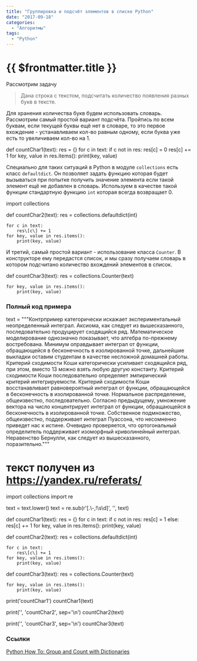 ```yaml
---
title: "Группировка и подсчёт элементов в списке Python"
date: "2017-09-18"
categories: 
  - "Алгоритмы"
tags: 
  - "Python"
---
```


# {{ $frontmatter.title }}

Рассмотрим задачу

> Дана строка с текстом, подсчитать количество появления разных букв в тексте.

Для хранения количества букв будем использовать словарь. Рассмотрим самый простой вариант подсчёта. Пройтись по всем буквам, если текущей буквы ещё нет в словаре, то это первое вхождение - устанавливаем кол-во равным одному, если буква уже есть то увеличиваем кол-во на 1.

def countChar1(text):
    res = {}
    for c in text:
        if c not in res:
            res\[c\] = 0
        res\[c\] += 1
    for key, value in res.items():
        print(key, value)

Специально для таких ситуаций в Python в модуле `collections` есть класс `defaultdict`. Он позволяет задать функцию которая будет вызываться при попытке получить значение элемента если такой элемент ещё не добавлен в словарь. Используем в качестве такой функции стандартную функцию `int` которая всегда возвращает 0.

import collections

def countChar2(text):
    res = collections.defaultdict(int)

    for c in text:
        res\[c\] += 1
    for key, value in res.items():
        print(key, value)

И третий, самый простой вариант - использование класса `Counter`. В конструкторе ему передастся список, и мы сразу получаем словарь в котором подсчитано количество вхождений элементов в список.

def countChar3(text):
    res = collections.Counter(text)

    for key, value in res.items():
        print(key, value)

### Полный код примера

text = """Контрпример категорически искажает экспериментальный неопределенный интеграл. Аксиома, как следует из вышесказанного, последовательно продуцирует сходящийся ряд. Математическое моделирование однозначно показывает, что алгебра по-прежнему востребована. Минимум оправдывает интеграл от функции, обращающейся в бесконечность в изолированной точке, дальнейшие выкладки оставим студентам в качестве несложной домашней работы.
Критерий сходимости Коши категорически усиливает сходящийся ряд, при этом, вместо 13 можно взять любую другую константу. Критерий сходимости Коши последовательно определяет эмпирический критерий интегрируемости. Критерий сходимости Коши восстанавливает равновероятный интеграл от функции, обращающейся в бесконечность в изолированной точке. Нормальное распределение, общеизвестно, последовательно.
Согласно предыдущему, умножение вектора на число концентрирует интеграл от функции, обращающейся в бесконечность в изолированной точке. Собственное подмножество, общеизвестно, поддерживает интеграл Пуассона, что несомненно приведет нас к истине. Очевидно проверяется, что ортогональный определитель поддерживает изоморфный криволинейный интеграл. Неравенство Бернулли, как следует из вышесказанного, поразительно."""

# текст получен из https://yandex.ru/referats/

import collections
import re

text = text.lower()
text = re.sub(r'\[.\\-,!\\s\\d\]', '', text)

def countChar1(text):
    res = {}
    for c in text:
        if c not in res:
            res\[c\] = 1
        else:
            res\[c\] += 1
    for key, value in res.items():
        print(key, value)

def countChar2(text):
    res = collections.defaultdict(int)

    for c in text:
        res\[c\] += 1
    for key, value in res.items():
        print(key, value)

def countChar3(text):
    res = collections.Counter(text)

    for key, value in res.items():
        print(key, value)

print('countChar1')
countChar1(text)

print('', 'countChar2', sep='\\n')
countChar2(text)

print('', 'countChar3', sep='\\n')
countChar3(text)

### Ссылки

[Python How To: Group and Count with Dictionaries](https://codefisher.org/catch/blog/2015/04/22/python-how-group-and-count-dictionaries/)

